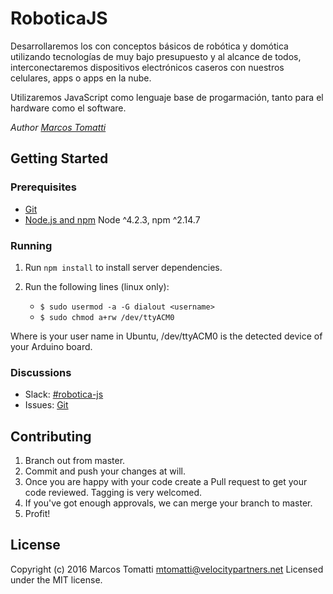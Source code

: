 # RoboticaJS
Desarrollaremos los con conceptos básicos de robótica y domótica utilizando tecnologías de muy bajo presupuesto y al alcance de todos, interconectaremos dispositivos electrónicos caseros con nuestros celulares, apps o apps en la nube.

Utilizaremos JavaScript como lenguaje base de progarmación, tanto para el hardware como el software. 

_Author [Marcos Tomatti](https://github.com/chefguevara/RoboticaJS)_

## Getting Started

### Prerequisites

- [Git](https://git-scm.com/)
- [Node.js and npm](nodejs.org) Node ^4.2.3, npm ^2.14.7

### Running

1. Run `npm install` to install server dependencies.

2. Run the following lines (linux only):
    - `$ sudo usermod -a -G dialout <username>`
    - `$ sudo chmod a+rw /dev/ttyACM0`
    
Where <username> is your user name in Ubuntu, /dev/ttyACM0 is the detected device of your Arduino board.

### Discussions
- Slack: [&#35;robotica-js](https://vpartners.slack.com/archives/robotica-js)
- Issues: [Git](https://github.com/chefguevara/RoboticaJS/issues)

## Contributing
1. Branch out from master.
2. Commit and push your changes at will.
3. Once you are happy with your code create a Pull request to get your code reviewed. Tagging is very welcomed.  
4. If you've got enough approvals, we can merge your branch to master. 
5. Profit!

## License
Copyright (c) 2016 Marcos Tomatti <mtomatti@velocitypartners.net>
Licensed under the MIT license.
